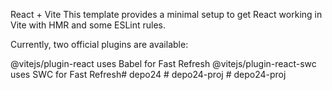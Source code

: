 React + Vite
This template provides a minimal setup to get React working in Vite with HMR and some ESLint rules.

Currently, two official plugins are available:

@vitejs/plugin-react uses Babel for Fast Refresh
@vitejs/plugin-react-swc uses SWC for Fast Refresh#   d e p o 2 4  
 #   d e p o 2 4 - p r o j  
 #   d e p o 2 4 - p r o j  
 